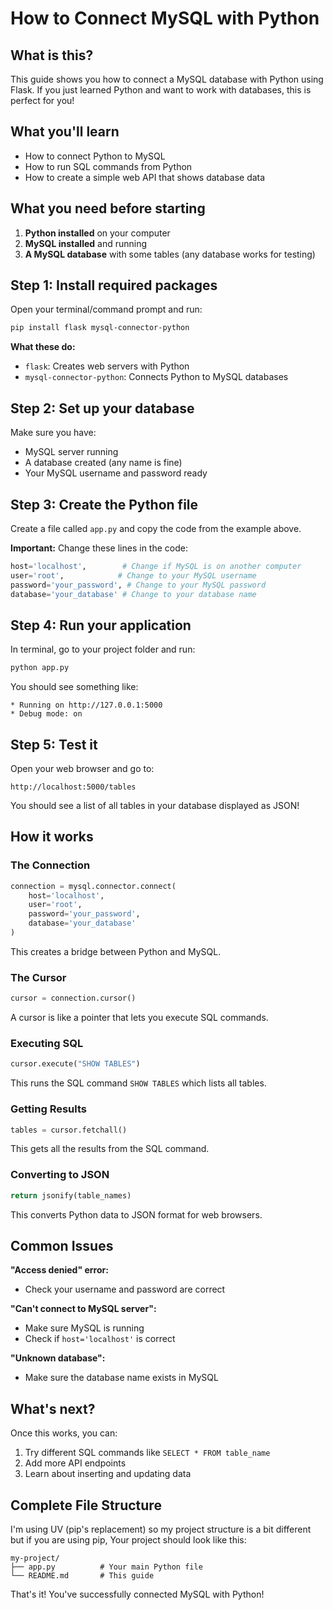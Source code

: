 # How to Connect MySQL with Python

## What is this?

This guide shows you how to connect a MySQL database with Python using Flask. If you just learned Python and want to work with databases, this is perfect for you!

## What you'll learn

- How to connect Python to MySQL
- How to run SQL commands from Python
- How to create a simple web API that shows database data

## What you need before starting

1. **Python installed** on your computer
2. **MySQL installed** and running
3. **A MySQL database** with some tables (any database works for testing)

## Step 1: Install required packages

Open your terminal/command prompt and run:

```bash
pip install flask mysql-connector-python
```

**What these do:**
- `flask`: Creates web servers with Python
- `mysql-connector-python`: Connects Python to MySQL databases

## Step 2: Set up your database

Make sure you have:
- MySQL server running
- A database created (any name is fine)
- Your MySQL username and password ready

## Step 3: Create the Python file

Create a file called `app.py` and copy the code from the example above.

**Important:** Change these lines in the code:
```python
host='localhost',        # Change if MySQL is on another computer
user='root',            # Change to your MySQL username
password='your_password', # Change to your MySQL password
database='your_database' # Change to your database name
```

## Step 4: Run your application

In terminal, go to your project folder and run:

```bash
python app.py
```

You should see something like:
```
* Running on http://127.0.0.1:5000
* Debug mode: on
```

## Step 5: Test it

Open your web browser and go to:
```
http://localhost:5000/tables
```

You should see a list of all tables in your database displayed as JSON!

## How it works

### The Connection
```python
connection = mysql.connector.connect(
    host='localhost',
    user='root',
    password='your_password',
    database='your_database'
)
```
This creates a bridge between Python and MySQL.

### The Cursor
```python
cursor = connection.cursor()
```
A cursor is like a pointer that lets you execute SQL commands.

### Executing SQL
```python
cursor.execute("SHOW TABLES")
```
This runs the SQL command `SHOW TABLES` which lists all tables.

### Getting Results
```python
tables = cursor.fetchall()
```
This gets all the results from the SQL command.

### Converting to JSON
```python
return jsonify(table_names)
```
This converts Python data to JSON format for web browsers.

## Common Issues

**"Access denied" error:**
- Check your username and password are correct

**"Can't connect to MySQL server":**
- Make sure MySQL is running
- Check if `host='localhost'` is correct

**"Unknown database":**
- Make sure the database name exists in MySQL

## What's next?

Once this works, you can:
1. Try different SQL commands like `SELECT * FROM table_name`
2. Add more API endpoints
3. Learn about inserting and updating data

## Complete File Structure

I'm using UV (pip's replacement) so my project structure is a bit different but if you are using pip,
Your project should look like this:
```
my-project/
├── app.py          # Your main Python file
└── README.md       # This guide
```

That's it! You've successfully connected MySQL with Python!